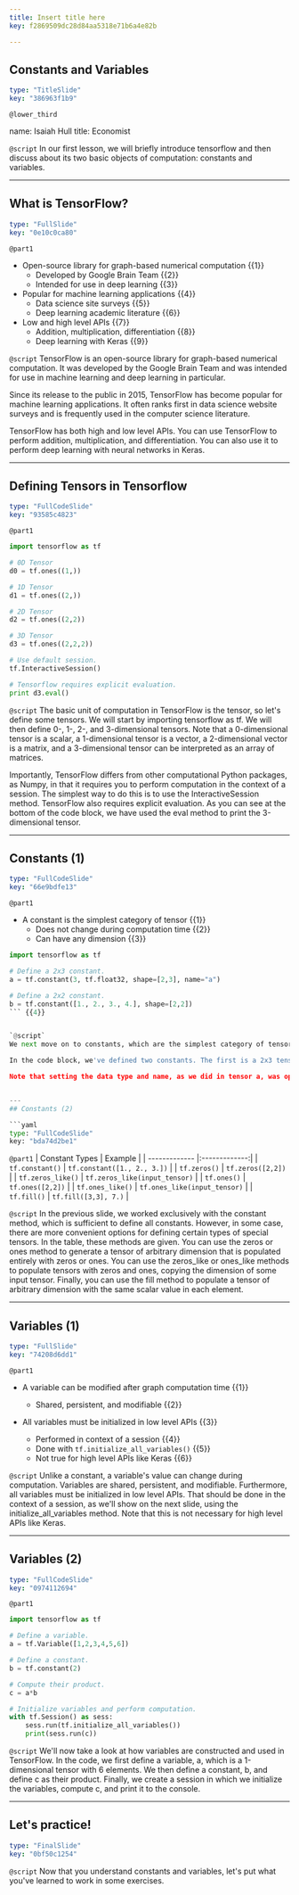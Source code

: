 ```yaml
---
title: Insert title here
key: f2869509dc28d84aa5318e71b6a4e82b

---
```

## Constants and Variables

```yaml
type: "TitleSlide"
key: "386963f1b9"
```

`@lower_third`

name: Isaiah Hull
title: Economist


`@script`
In our first lesson, we will briefly introduce tensorflow and then discuss about its two basic objects of computation: constants and variables.


---
## What is TensorFlow?

```yaml
type: "FullSlide"
key: "0e10c0ca80"
```

`@part1`
* Open-source library for graph-based numerical computation {{1}}
  * Developed by Google Brain Team {{2}}
  * Intended for use in deep learning {{3}}
* Popular for machine learning applications {{4}}
  * Data science site surveys {{5}}
  * Deep learning academic literature {{6}} 
* Low and high level APIs {{7}}
  * Addition, multiplication, differentiation {{8}}
  * Deep learning with Keras {{9}}


`@script`
TensorFlow is an open-source library for graph-based numerical computation. It was developed by the Google Brain Team and was intended for use in machine learning and deep learning in particular.

Since its release to the public in 2015, TensorFlow has become popular for machine learning applications. It often ranks first in data science website surveys and is frequently used in the computer science literature.

TensorFlow has both high and low level APIs. You can use TensorFlow to perform addition, multiplication, and differentiation. You can also use it to perform deep learning with neural networks in Keras.


---
## Defining Tensors in Tensorflow

```yaml
type: "FullCodeSlide"
key: "93585c4823"
```

`@part1`
```python
import tensorflow as tf

# 0D Tensor
d0 = tf.ones((1,))

# 1D Tensor
d1 = tf.ones((2,))

# 2D Tensor
d2 = tf.ones((2,2))

# 3D Tensor
d3 = tf.ones((2,2,2))

# Use default session.
tf.InteractiveSession()

# Tensorflow requires explicit evaluation.
print d3.eval()
```


`@script`
The basic unit of computation in TensorFlow is the tensor, so let's define some tensors. We will start by importing tensorflow as tf. We will then define 0-, 1-, 2-, and 3-dimensional tensors. Note that a 0-dimensional tensor is a scalar, a 1-dimensional tensor is a vector, a 2-dimensional vector is a matrix, and a 3-dimensional tensor can be interpreted as an array of matrices.

Importantly, TensorFlow differs from other computational Python packages, as Numpy, in that it requires you to perform computation in the context of a session. The simplest way to do this is to use the InteractiveSession method. TensorFlow also requires explicit evaluation. As you can see at the bottom of the code block, we have used the eval method to print the 3-dimensional tensor.


---
## Constants (1)

```yaml
type: "FullCodeSlide"
key: "66e9bdfe13"
```

`@part1`
* A constant is the simplest category of tensor {{1}}
  * Does not change during computation time {{2}}
  * Can have any dimension {{3}}


```python
import tensorflow as tf

# Define a 2x3 constant.
a = tf.constant(3, tf.float32, shape=[2,3], name="a")

# Define a 2x2 constant.
b = tf.constant([1., 2., 3., 4.], shape=[2,2])
``` {{4}}


`@script`
We next move on to constants, which are the simplest category of tensor in TensorFlow. A constant does not change during computation time. It can also have any dimension.

In the code block, we've defined two constants. The first is a 2x3 tensor 3s. The second is a 2x2 tensor, which is constructed by reshaping the 1-dimensional vector: 1, 2, 3, 4.

Note that setting the data type and name, as we did in tensor a, was optional. The default datatype is a 32-bit float.


---
## Constants (2)

```yaml
type: "FullCodeSlide"
key: "bda74d2be1"
```

`@part1`
| Constant Types       | Example          | 
| ------------- |:-------------:|
| `tf.constant()` | `tf.constant([1., 2., 3.])` |
| `tf.zeros()`      | `tf.zeros([2,2])` | 
| `tf.zeros_like()`      | `tf.zeros_like(input_tensor)`      | 
| `tf.ones()` | `tf.ones([2,2])`      |
| `tf.ones_like()` | `tf.ones_like(input_tensor)` |
| `tf.fill()` | `tf.fill([3,3], 7.)` |


`@script`
In the previous slide, we worked exclusively with the constant method, which is sufficient to define all constants. However, in some case, there are more convenient options for defining certain types of special tensors. In the table, these methods are given. You can use the zeros or ones method to generate a tensor of arbitrary dimension that is populated entirely with zeros or ones. You can use the zeros_like or ones_like methods to populate tensors with zeros and ones, copying the dimension of some input tensor. Finally, you can use the fill method to populate a tensor of arbitrary dimension with the same scalar value in each element.


---
## Variables (1)

```yaml
type: "FullSlide"
key: "74208d6dd1"
```

`@part1`
* A variable can be modified after graph computation time {{1}}
  * Shared, persistent, and modifiable {{2}}

* All variables must be initialized in low level APIs  {{3}}
  * Performed in context of a session {{4}}
  * Done with `tf.initialize_all_variables()` {{5}}
  * Not true for high level APIs like Keras {{6}}


`@script`
Unlike a constant, a variable's value can change during computation. Variables are shared, persistent, and modifiable. Furthermore, all variables must be initialized in low level APIs. That should be done in the context of a session, as we'll show on the next slide, using the initialize_all_variables method. Note that this is not necessary for high level APIs like Keras.


---
## Variables (2)

```yaml
type: "FullCodeSlide"
key: "0974112694"
```

`@part1`
```python
import tensorflow as tf

# Define a variable.
a = tf.Variable([1,2,3,4,5,6])

# Define a constant.
b = tf.constant(2)

# Compute their product.
c = a*b

# Initialize variables and perform computation.
with tf.Session() as sess:
	sess.run(tf.initialize_all_variables())
	print(sess.run(c))
```


`@script`
We'll now take a look at how variables are constructed and used in TensorFlow. In the code, we first define a variable, a, which is a 1-dimensional tensor with 6 elements. We then define a constant, b, and define c as their product. Finally, we create a session in which we initialize the variables, compute c, and print it to the console.


---
## Let's practice!

```yaml
type: "FinalSlide"
key: "0bf50c1254"
```

`@script`
Now that you understand constants and variables, let's put what you've learned to work in some exercises.


